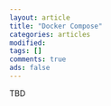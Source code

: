```yaml
---
layout: article
title: "Docker Compose"
categories: articles
modified: 
tags: []
comments: true
ads: false
---
```


TBD
